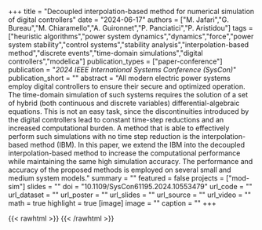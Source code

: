 +++
title = "Decoupled interpolation-based method for numerical simulation of digital controllers"
date = "2024-06-17"
authors = ["M. Jafari","G. Bureau","M. Chiaramello","A. Guironnet","P. Panciatici","P. Aristidou"]
tags = ["heuristic algorithms","power system dynamics","dynamics","force","power system stability","control systems","stability analysis","interpolation-based method","discrete events","time-domain simulations","digital controllers","modelica"]
publication_types = ["paper-conference"]
publication = "_2024 IEEE International Systems Conference (SysCon)_"
publication_short = ""
abstract = "All modern electric power systems employ digital controllers to ensure their secure and optimized operation. The time-domain simulation of such systems requires the solution of a set of hybrid (both continuous and discrete variables) differential-algebraic equations. This is not an easy task, since the discontinuities introduced by the digital controllers lead to constant time-step reductions and an increased computational burden. A method that is able to effectively perform such simulations with no time step reduction is the interpolation-based method (IBM). In this paper, we extend the IBM into the decoupled interpolation-based method to increase the computational performance while maintaining the same high simulation accuracy. The performance and accuracy of the proposed methods is employed on several small and medium system models."
summary = ""
featured = false
projects = ["mod-sim"]
slides = ""
doi = "10.1109/SysCon61195.2024.10553479"
url_code = ""
url_dataset = ""
url_poster = ""
url_slides = ""
url_source = ""
url_video = ""
math = true
highlight = true
[image]
image = ""
caption = ""
+++

{{< rawhtml >}}
<a href="https://plu.mx/plum/a/?doi=10.1109/SysCon61195.2024.10553479" class="plumx-details"></a>
{{< /rawhtml >}}
